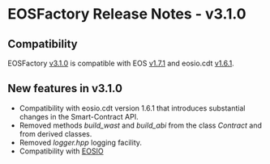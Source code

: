 # EOSFactory Release Notes - v3.1.0

## Compatibility

EOSFactory [v3.1.0](https://github.com/tokenika/eosfactory/releases/tag/v3.1.0) is compatible with EOS [v1.7.1](https://github.com/EOSIO/eos/releases/tag/v1.7.1) and eosio.cdt [v1.6.1](https://github.com/EOSIO/eosio.cdt/releases/tag/v1.6.1).

## New features in v3.1.0
* Compatibility with eosio.cdt version 1.6.1 that introduces substantial changes in the Smart-Contract API.
* Removed methods *build_wast* and *build_abi* from the class *Contract* and from derived classes.
* Removed *logger.hpp* logging facility.
* Compatibility with [EOSIO](https://github.com/eosio/html/index.html)


